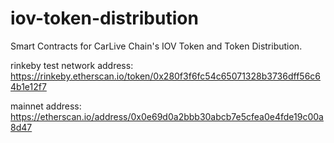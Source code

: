 # iov-token-distribution

Smart Contracts for CarLive Chain's IOV Token and Token Distribution.

rinkeby test network address: https://rinkeby.etherscan.io/token/0x280f3f6fc54c65071328b3736dff56c64b1e12f7

mainnet address: https://etherscan.io/address/0x0e69d0a2bbb30abcb7e5cfea0e4fde19c00a8d47

